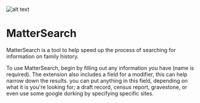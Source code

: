 ![alt text](icon_128.png)

# **MatterSearch**

MatterSearch is a tool to help speed up the process of searching for information on family history.

To use MatterSearch, begin by filling out any information you have (name is required). The extension also includes a field for a modifier, this can help narrow down the results. you can put anything in this field, depending on what it is you're looking for; a draft record, census report, gravestone, or even use some google dorking by specifying specific sites.